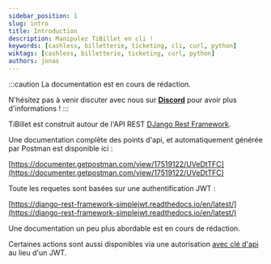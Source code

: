 ```yaml
---
sidebar_position: 1
slug: intro
title: Introduction
description: Manipulez TiBillet en cli !
keywords: [cashless, billetterie, ticketing, cli, curl, python]
wiktags: [cashless, billetterie, ticketing, curl, python]
authors: jonas
---
```


:::caution
La documentation est en cours de rédaction.

N'hésitez pas à venir discuter avec nous sur **[Discord](https://discord.gg/7FJvtYx)** pour avoir plus d'informations !
:::

TiBillet est construit autour de l'API REST [DJango Rest Framework](https://www.django-rest-framework.org/).

Une documentation complète des points d'api, et automatiquement générée par Postman est disponible ici :

[https://documenter.getpostman.com/view/17519122/UVeDtTFC](https://documenter.getpostman.com/view/17519122/UVeDtTFC)

Toute les requetes sont basées sur une authentification JWT :

[https://django-rest-framework-simplejwt.readthedocs.io/en/latest/](https://django-rest-framework-simplejwt.readthedocs.io/en/latest/)

Une documentation un peu plus abordable est en cours 
de rédaction.

Certaines actions sont aussi disponibles via une autorisation [avec clé d'api](/docs/api/apikey) au lieu d'un JWT.

